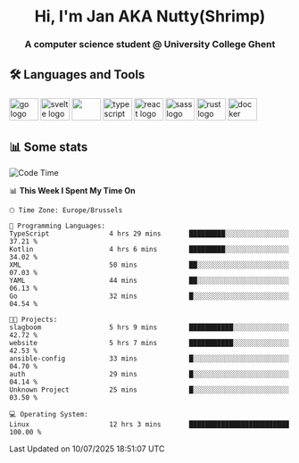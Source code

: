 <h1 align="center">Hi, I'm Jan AKA Nutty(Shrimp)</h1>
<h3 align="center">A computer science student @ University College Ghent</h3>

<h2 align="left">🛠️ Languages and Tools</h2>

###

<div align="left">
  <img src="https://cdn.jsdelivr.net/gh/devicons/devicon/icons/go/go-original.svg" height="40" width="52" alt="go logo"  />
  <img src="https://cdn.jsdelivr.net/gh/devicons/devicon@latest/icons/svelte/svelte-original.svg"  height="40" width="52" alt="svelte logo" />
  <img src="https://cdn.jsdelivr.net/gh/devicons/devicon@latest/icons/tailwindcss/tailwindcss-original.svg" height="40" width="52" />
  <img src="https://cdn.jsdelivr.net/gh/devicons/devicon/icons/typescript/typescript-original.svg" height="40" width="52" alt="typescript logo"  />
  <img src="https://cdn.jsdelivr.net/gh/devicons/devicon/icons/react/react-original.svg" height="40" width="52" alt="react logo"  />
  <img src="https://cdn.jsdelivr.net/gh/devicons/devicon/icons/sass/sass-original.svg" height="40" width="52" alt="sass logo"  />
  <img src="https://cdn.jsdelivr.net/gh/devicons/devicon@latest/icons/rust/rust-original.svg" height="40" width="52" alt="rust logo" />
  <img src="https://cdn.jsdelivr.net/gh/devicons/devicon/icons/docker/docker-original.svg" height="40" width="52" alt="docker logo"  />
</div>

<h2>📊 Some stats</h2>

<!--START_SECTION:waka-->
![Code Time](http://img.shields.io/badge/Code%20Time-6%2C170%20hrs%209%20mins-blue)

📊 **This Week I Spent My Time On** 

```text
🕑︎ Time Zone: Europe/Brussels

💬 Programming Languages: 
TypeScript               4 hrs 29 mins       █████████░░░░░░░░░░░░░░░░   37.21 % 
Kotlin                   4 hrs 6 mins        █████████░░░░░░░░░░░░░░░░   34.02 % 
XML                      50 mins             ██░░░░░░░░░░░░░░░░░░░░░░░   07.03 % 
YAML                     44 mins             ██░░░░░░░░░░░░░░░░░░░░░░░   06.13 % 
Go                       32 mins             █░░░░░░░░░░░░░░░░░░░░░░░░   04.54 % 

🐱‍💻 Projects: 
slagboom                 5 hrs 9 mins        ███████████░░░░░░░░░░░░░░   42.72 % 
website                  5 hrs 7 mins        ███████████░░░░░░░░░░░░░░   42.53 % 
ansible-config           33 mins             █░░░░░░░░░░░░░░░░░░░░░░░░   04.70 % 
auth                     29 mins             █░░░░░░░░░░░░░░░░░░░░░░░░   04.14 % 
Unknown Project          25 mins             █░░░░░░░░░░░░░░░░░░░░░░░░   03.50 % 

💻 Operating System: 
Linux                    12 hrs 3 mins       █████████████████████████   100.00 % 
```


 Last Updated on 10/07/2025 18:51:07 UTC
<!--END_SECTION:waka-->
